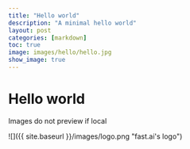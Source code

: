 ```yaml
---
title: "Hello world"
description: "A minimal hello world"
layout: post
categories: [markdown]
toc: true
image: images/hello/hello.jpg
show_image: true
---
```

# Hello world

Images do not preview if local

![]({{ site.baseurl }}/images/logo.png "fast.ai's logo")
